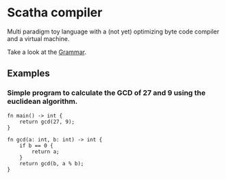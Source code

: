 # Scatha compiler

Multi paradigm toy language with a (not yet) optimizing byte code compiler and a virtual machine.

Take a look at the [Grammar](docs/Grammar.md).

## Examples
### Simple program to calculate the GCD of 27 and 9 using the euclidean algorithm. 
    fn main() -> int {
        return gcd(27, 9);
    }
    
    fn gcd(a: int, b: int) -> int {
        if b == 0 {
            return a;        
        }
        return gcd(b, a % b);
    }
    


